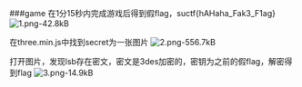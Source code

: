 ###game
在1分15秒内完成游戏后得到假flag，suctf{hAHaha_Fak3_F1ag}
![1.png-42.8kB][2]

   [2]: http://static.zybuluo.com/Disp41r/f8kcccboy0rpkzbyn3wowb4d/1.png
在three.min.js中找到secret为一张图片
 ![2.png-556.7kB][11]

 [11]: http://static.zybuluo.com/Disp41r/2ithyv9owckptc957o2df4h7/2.png

打开图片，发现lsb存在密文，密文是3des加密的，密钥为之前的假flag，解密得到flag
![3.png-14.9kB][12]
  
  [12]: http://static.zybuluo.com/Disp41r/0etn7vlsiepf8uri8zrk008d/3.png